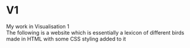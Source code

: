 # V1
My work in Visualisation 1 <br>
The following is a website which is essentially a lexicon of different birds made in HTML with some CSS styling added to it
